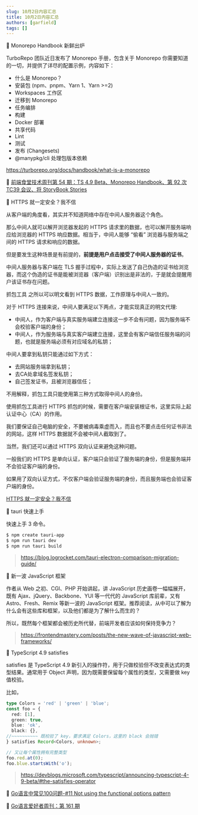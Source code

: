 ```yaml
---
slug: 10月2日内容汇总
title: 10月2日内容汇总
authors: [garfield]
tags: []
---
```


📒 Monorepo Handbook 新鲜出炉

TurboRepo 团队近日发布了 Monorepo 手册，包含关于 Monorepo 你需要知道的一切，并提供了详尽的配置示例，内容如下：

- 什么是 Monorepo？
- 安装包 (npm、pnpm、Yarn 1、Yarn >=2)
- Workspaces 工作区
- 迁移到 Monorepo
- 任务编排
- 构建
- Docker 部署
- 共享代码
- Lint
- 测试
- 发布 (Changesets)
- @manypkg/cli 处理包版本依赖

https://turborepo.org/docs/handbook/what-is-a-monorepo

📒 [前端食堂技术周刊第 54 期：TS 4.9 Beta、Monorepo Handbook、第 92 次 TC39 会议、将 StoryBook Stories](https://juejin.cn/post/7147660762519961631)

📒 HTTPS 就一定安全？我不信

从客户端的角度看，其实并不知道网络中存在中间人服务器这个角色。

那么中间人就可以解开浏览器发起的 HTTPS 请求里的数据，也可以解开服务端响应给浏览器的 HTTPS 响应数据。相当于，中间人能够 “偷看” 浏览器与服务端之间的 HTTPS 请求和响应的数据。

但是要发生这种场景是有前提的，**前提是用户点击接受了中间人服务器的证书**。

中间人服务器与客户端在 TLS 握手过程中，实际上发送了自己伪造的证书给浏览器，而这个伪造的证书是能被浏览器（客户端）识别出是非法的，于是就会提醒用户该证书存在问题。

抓包工具 之所以可以明文看到 HTTPS 数据，工作原理与中间人一致的。

对于 HTTPS 连接来说，中间人要满足以下两点，才能实现真正的明文代理:

- 中间人，作为客户端与真实服务端建立连接这一步不会有问题，因为服务端不会校验客户端的身份；
- 中间人，作为服务端与真实客户端建立连接，这里会有客户端信任服务端的问题，也就是服务端必须有对应域名的私钥；

中间人要拿到私钥只能通过如下方式：

- 去网站服务端拿到私钥；
- 去CA处拿域名签发私钥；
- 自己签发证书，且被浏览器信任；

不用解释，抓包工具只能使用第三种方式取得中间人的身份。

使用抓包工具进行 HTTPS 抓包的时候，需要在客户端安装根证书，这里实际上起认证中心（CA）的作用。

我们要保证自己电脑的安全，不要被病毒乘虚而入，而且也不要点击任何证书非法的网站，这样 HTTPS 数据就不会被中间人截取到了。

当然，我们还可以通过 HTTPS 双向认证来避免这种问题。

一般我们的 HTTPS 是单向认证，客户端只会验证了服务端的身份，但是服务端并不会验证客户端的身份。

如果用了双向认证方式，不仅客户端会验证服务端的身份，而且服务端也会验证客户端的身份。

[HTTPS 就一定安全？我不信](https://mp.weixin.qq.com/s/nS1bMy2TejmGwEfCHPXy5A)

📒 tauri 快速上手

快速上手 3 命令。

```bash
$ npm create tauri-app
$ npm run tauri dev
$ npm run tauri build
```

> https://blog.logrocket.com/tauri-electron-comparison-migration-guide/

📒 新一波 JavaScript 框架

作者从 Web 之初、CGI、PHP 开始讲起，讲 JavaScript 历史画卷一幅幅展开，既有 Ajax、jQuery、Backbone、YUI 等一代代的 JavaScript 库前辈，又有 Astro、Fresh、Remix 等新一波的 JavaScript 框架。推荐阅读，从中可以了解为什么会有这些库和框架，以及他们都是为了解什么而生的？

所以，既然每个框架都会被历史所代替，前端开发者应该如何保持竞争力？

> https://frontendmastery.com/posts/the-new-wave-of-javascript-web-frameworks/

📒 TypeScript 4.9 satisfies

satisfies 是 TypeScript 4.9 新引入的操作符，用于只做校验但不改变表达式的类型结果。通常用于 Object 声明，因为既需要保留每个属性的类型，又需要做 key 值校验。

比如，

```ts
type Colors = 'red' | 'green' | 'blue';
const foo = {
  red: [1],
  green: true,
  blue: 'ok',
  black: {},
//~~~~~~~~~~ 既校验了 key，要求满足 Colors，这里的 black 会抛错
} satisfies Record<Colors, unknown>;

// 又让每个属性拥有完整类型
foo.red.at(0);
foo.blue.startsWith('o');
```

> https://devblogs.microsoft.com/typescript/announcing-typescript-4-9-beta/#the-satisfies-operator

📒 [Go语言中常见100问题-#11 Not using the functional options pattern](https://mp.weixin.qq.com/s/E4YJiDQbTapQGEfM8V0vJQ)

📒 [Go语言爱好者周刊：第 161 期](https://mp.weixin.qq.com/s/QBNSh2yn0RA1lZBdHcgz8w)
